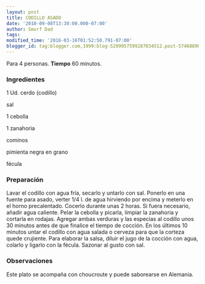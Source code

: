```yaml
---
layout: post
title: CODILLO ASADO
date: '2010-09-08T13:30:00.000-07:00'
author: Smurf Dad
tags: 
modified_time: '2016-03-16T01:52:50.791-07:00'
blogger_id: tag:blogger.com,1999:blog-5299957599287034512.post-5746889064697412263
---
```


Para 4 personas.
<b>Tiempo</b> 60 minutos.

<h3>Ingredientes</h3>

1 Ud. cerdo (codillo)

sal

1 cebolla

1 zanahoria

cominos

pimienta negra en grano

fécula

<h3>Preparación</h3>

Lavar el codillo con agua fría, secarlo y untarlo con sal. Ponerlo en una fuente para asado, verter 1/4 l. de agua hirviendo por encima y meterlo en el horno precalentado. Cocerlo durante unas 2 horas. Si fuera necesario, añadir agua caliente. Pelar la cebolla y picarla, limpiar la zanahoria y cortarla en rodajas. Agregar ambas verduras y las especias al codillo unos 30 minutos antes de que finalice el tiempo de cocción. En los últimos 10 minutos untar el codillo con agua salada o cerveza para que la corteza quede crujiente. Para elaborar la salsa, diluir el jugo de la cocción con agua, colarlo y ligarlo con la fécula. Sazonar al gusto con sal.

<h3>Observaciones</h3>

Este plato se acompaña con choucroute y puede saborearse en Alemania.

